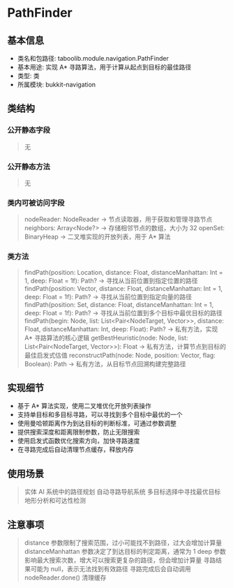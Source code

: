 # PathFinder
## 基本信息
- 类名和包路径: taboolib.module.navigation.PathFinder
- 基本用途: 实现 A* 寻路算法，用于计算从起点到目标的最佳路径
- 类型: 类
- 所属模块: bukkit-navigation

## 类结构
### 公开静态字段
> 无

### 公开静态方法
> 无

### 类内可被访问字段
> nodeReader: NodeReader -> 节点读取器，用于获取和管理寻路节点
> neighbors: Array<Node?> -> 存储相邻节点的数组，大小为 32
> openSet: BinaryHeap -> 二叉堆实现的开放列表，用于 A* 算法

### 类方法
> findPath(position: Location, distance: Float, distanceManhattan: Int = 1, deep: Float = 1f): Path? -> 寻找从当前位置到指定位置的路径
> findPath(position: Vector, distance: Float, distanceManhattan: Int = 1, deep: Float = 1f): Path? -> 寻找从当前位置到指定向量的路径
> findPath(position: Set<Vector>, distance: Float, distanceManhattan: Int = 1, deep: Float = 1f): Path? -> 寻找从当前位置到多个目标中最优目标的路径
> findPath(begin: Node, list: List<Pair<NodeTarget, Vector>>, distance: Float, distanceManhattan: Int, deep: Float): Path? -> 私有方法，实现 A* 寻路算法的核心逻辑
> getBestHeuristic(node: Node, list: List<Pair<NodeTarget, Vector>>): Float -> 私有方法，计算节点到目标的最佳启发式估值
> reconstructPath(node: Node, position: Vector, flag: Boolean): Path -> 私有方法，从目标节点回溯构建完整路径

## 实现细节
- 基于 A* 算法实现，使用二叉堆优化开放列表操作
- 支持单目标和多目标寻路，可以寻找到多个目标中最优的一个
- 使用曼哈顿距离作为到达目标的判断标准，可通过参数调整
- 提供搜索深度和距离限制参数，防止无限搜索
- 使用启发式函数优化搜索方向，加快寻路速度
- 在寻路完成后自动清理节点缓存，释放内存

## 使用场景
> 实体 AI 系统中的路径规划
> 自动寻路导航系统
> 多目标选择中寻找最优目标
> 地形分析和可达性检测

## 注意事项
> distance 参数限制了搜索范围，过小可能找不到路径，过大会增加计算量
> distanceManhattan 参数决定了到达目标的判定距离，通常为 1
> deep 参数影响最大搜索次数，增大可以搜索更复杂的路径，但会增加计算量
> 寻路结果可能为 null，表示无法找到有效路径
> 寻路完成后会自动调用 nodeReader.done() 清理缓存
